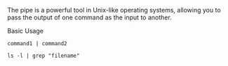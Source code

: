 The pipe is a powerful tool in Unix-like operating systems, allowing you to pass the output of one command as the input to another.

Basic Usage
```
command1 | command2
```

```
ls -l | grep "filename"
```

